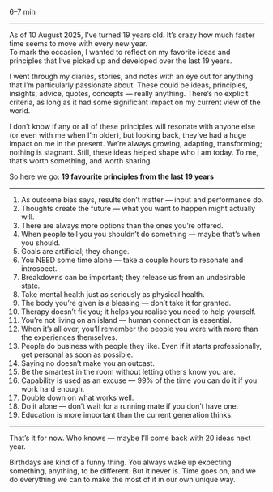 
6–7 min

---

As of 10 August 2025, I’ve turned 19 years old. It’s crazy how much faster time seems to move with every new year.  
To mark the occasion, I wanted to reflect on my favorite ideas and principles that I’ve picked up and developed over the last 19 years.  

I went through my diaries, stories, and notes with an eye out for anything that I’m particularly passionate about. These could be ideas, principles, insights, advice, quotes, concepts — really anything. There’s no explicit criteria, as long as it had some significant impact on my current view of the world.  

I don’t know if any or all of these principles will resonate with anyone else (or even with me when I’m older), but looking back, they’ve had a huge impact on me in the present. We’re always growing, adapting, transforming; nothing is stagnant. Still, these ideas helped shape who I am today. To me, that’s worth something, and worth sharing.  

So here we go: **19 favourite principles from the last 19 years**  

---

1. As outcome bias says, results don’t matter — input and performance do.  
2. Thoughts create the future — what you want to happen might actually will.  
3. There are always more options than the ones you’re offered.  
4. When people tell you you shouldn’t do something — maybe that’s when you should.  
5. Goals are artificial; they change.  
6. You NEED some time alone — take a couple hours to resonate and introspect.  
7. Breakdowns can be important; they release us from an undesirable state.  
8. Take mental health just as seriously as physical health.  
9. The body you’re given is a blessing — don’t take it for granted.  
10. Therapy doesn’t fix you; it helps you realise you need to help yourself.  
11. You’re not living on an island — human connection is essential.  
12. When it’s all over, you’ll remember the people you were with more than the experiences themselves.  
13. People do business with people they like. Even if it starts professionally, get personal as soon as possible.  
14. Saying no doesn’t make you an outcast.  
15. Be the smartest in the room without letting others know you are.  
16. Capability is used as an excuse — 99% of the time you can do it if you work hard enough.  
17. Double down on what works well.  
18. Do it alone — don’t wait for a running mate if you don’t have one.  
19. Education is more important than the current generation thinks.  

---

That’s it for now. Who knows — maybe I’ll come back with 20 ideas next year.  

Birthdays are kind of a funny thing. You always wake up expecting something, anything, to be different. But it never is. Time goes on, and we do everything we can to make the most of it in our own unique way.  
